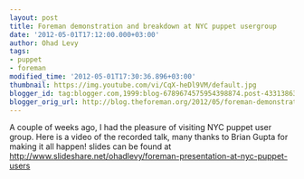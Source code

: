 ```yaml
---
layout: post
title: Foreman demonstration and breakdown at NYC puppet usergroup
date: '2012-05-01T17:12:00.000+03:00'
author: Ohad Levy
tags:
- puppet
- foreman
modified_time: '2012-05-01T17:30:36.896+03:00'
thumbnail: https://img.youtube.com/vi/CqX-heDl9VM/default.jpg
blogger_id: tag:blogger.com,1999:blog-6789674575954398874.post-433138637596669436
blogger_orig_url: http://blog.theforeman.org/2012/05/foreman-demonstration-and-breakdown-at.html
---
```


A couple of weeks ago, I had the pleasure of visiting NYC puppet user
group. Here is a video of the recorded talk, many thanks to Brian Gupta
for making it all happen!
slides can be found at
http://www.slideshare.net/ohadlevy/foreman-presentation-at-nyc-puppet-users
